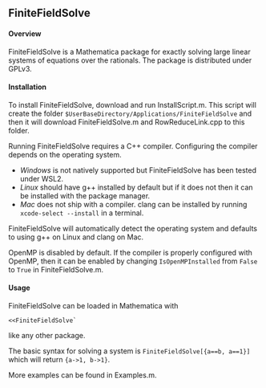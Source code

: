 ## FiniteFieldSolve

#### Overview
FiniteFieldSolve is a Mathematica package for exactly solving large linear systems of equations over the rationals.  The package is distributed under GPLv3.

#### Installation
To install FiniteFieldSolve, download and run InstallScript.m.  This script will create the folder `$UserBaseDirectory/Applications/FiniteFieldSolve` and then it will download FiniteFieldSolve.m and RowReduceLink.cpp to this folder.

Running FiniteFieldSolve requires a C++ compiler.  Configuring the compiler depends on the operating system.
- *Windows* is not natively supported but FiniteFieldSolve has been tested under WSL2.
- *Linux* should have g++ installed by default but if it does not then it can be installed with the package manager.
- *Mac* does not ship with a compiler.  clang can be installed by running `xcode-select --install` in a terminal.

FiniteFieldSolve will automatically detect the operating system and defaults to using g++ on Linux and clang on Mac.

OpenMP is disabled by default.  If the compiler is properly configured with OpenMP, then it can be enabled by changing `IsOpenMPInstalled` from `False` to `True` in FiniteFieldSolve.m.

#### Usage

FiniteFieldSolve can be loaded in Mathematica with
```
<<FiniteFieldSolve`
```
like any other package.

The basic syntax for solving a system is `FiniteFieldSolve[{a==b, a==1}]` which will return `{a->1, b->1}`.

More examples can be found in Examples.m.